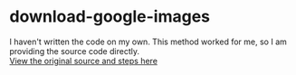 # download-google-images
I haven't written the code on my own. This method worked for me, so I am providing the source code directly. 
<br>
[View the original source and steps here](https://www.pyimagesearch.com/2017/12/04/how-to-create-a-deep-learning-dataset-using-google-images/)
